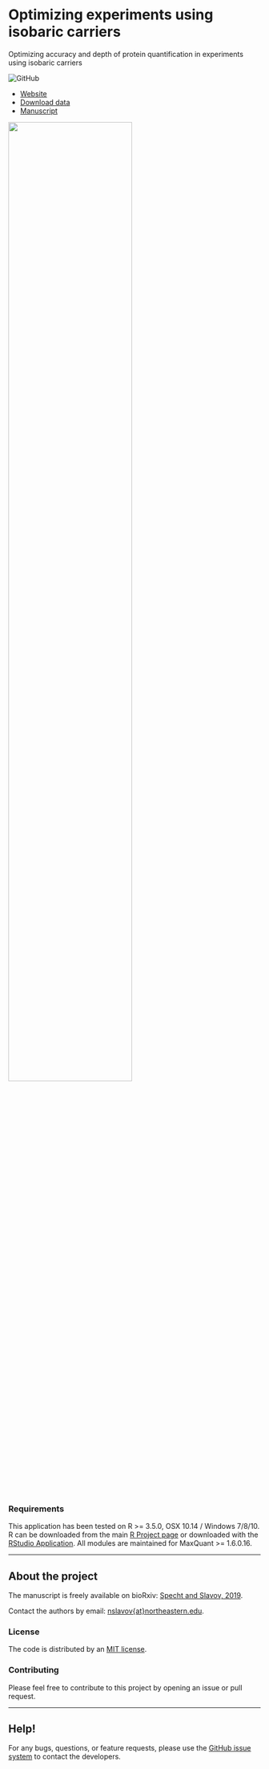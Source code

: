 # **Optimizing experiments using isobaric carriers**

Optimizing accuracy and depth of protein quantification in experiments using isobaric carriers

<!--![GitHub release](https://img.shields.io/github/release/SlavovLab/DO-MS.svg)-->
![GitHub](https://img.shields.io/github/license/SlavovLab/DO-MS.svg)

* [Website](https://scope2.slavovlab.net/mass-spec/Isobaric-carrier-optimization)
* [Download data](https://scope2.slavovlab.net/mass-spec/Isobaric-carrier-optimization#data)
* [Manuscript](https://www.biorxiv.org/content/10.1101/2020.08.24.264994v2)

<img src="https://scope2.slavovlab.net/mass-spec/Figures/Single-cell_Applications_iCarrier.png" width="70%">



### Requirements

This application has been tested on R >= 3.5.0, OSX 10.14 / Windows 7/8/10. R can be downloaded from the main [R Project page](https://www.r-project.org/) or downloaded with the [RStudio Application](https://www.rstudio.com/products/rstudio/download/). All modules are maintained for MaxQuant >= 1.6.0.16.




------------

## About the project

<!--
DO-MS is a project...


The manuscript for this tool is published at the Journal of Proteome Research: [https://pubs.acs.org/doi/10.1021/acs.jproteome.9b00039](https://pubs.acs.org/doi/10.1021/acs.jproteome.9b00039)
-->
The manuscript is freely available on bioRxiv: [Specht and Slavov, 2019](https://doi.org/10.1101/2020.08.24.264994).

Contact the authors by email: [nslavov\{at\}northeastern.edu](mailto:nslavov@northeastern.edu).

### License

The code is distributed by an [MIT license](https://github.com/SlavovLab/DO-MS/blob/master/LICENSE).

### Contributing

Please feel free to contribute to this project by opening an issue or pull request.

<!--
### Data
All data used for the manuscript is available on [UCSD's MassIVE Repository](https://massive.ucsd.edu/ProteoSAFe/dataset.jsp?task=ed5a1ab37dc34985bbedbf3d9a945535)
-->

<!--
### Figures/Analysis
Scripts for the figures in the DART-ID manuscript are available in a separate GitHub repository, [https://github.com/SlavovLab/DART-ID_2018](https://github.com/SlavovLab/DART-ID_2018)
-->

-------------

## Help!

For any bugs, questions, or feature requests,
please use the [GitHub issue system](https://github.com/SlavovLab/SCoPE2/issues) to contact the developers.
